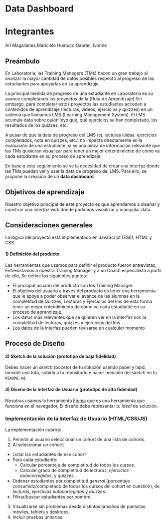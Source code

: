 # Data Dashboard
# Integrantes
Ari Magallanes,Maricielo 
Huatuco Gabriel, Ivonne


## Preámbulo
En Laboratoria,  las Training Managers (TMs) hacen un gran trabajo al analizar la
mayor cantidad de datos posibles respecto al progreso de las estudiantes para
apoyarlas en su aprendizaje.

La principal medida de progreso de una estudiante en Laboratoria es su avance
completando los proyectos de la [Ruta de Aprendizaje]
Sin embargo, para completar estos proyectos las estudiantes acceden a contenidos
de aprendizaje (lecturas, videos, ejercicios y quizzes) en un sistema que
llamamos LMS (Learning Management System). El LMS acumula data sobre quién
leyó qué, qué ejercicios se han completado, los resultados de los quizzes, etc.

A pesar de que la data de progreso del LMS (ej. lecturas leídas, ejercicios
 completados, nota en quizzes, etc.) no impacta directamente en la evaluación
 de una estudiante, sí es una pieza de información relevante que las TMs
 quisieran visualizar para tener un mejor entendimiento de cómo va cada
 estudiante en su proceso de aprendizaje.

En base a este seguimiento se ve la necesidad de crear una interfaz donde las TMs puedan
ver y  usar la data de progreso del LMS. Para ello, se propone la creación de un
**data dashboard**

## Objetivos de aprendizaje

Nuestro objetivo principal de este proyecto es que aprendamos a diseñar y construir una
_interfaz web_ donde podamos visualizar y manipular data.

## Consideraciones generales

La lógica del proyecto está implementado en JavaScript
(ES6), HTML y CSS.


#### 1) Definición del producto

Las herramientas que usamos para definir el producto fueron entrevistas, Entrevistamos a nuestra Training Manager y a un
Coach especialista a partir de ello, Se define los siguientes puntos:

* El principal usuario del producto son los Training Manager.
* El objetivo del usuario a traves del producto es tener una herramienta que le apoye a poder observar el avance de las
alumnas en la completitud de Quizzes, Lecturas y Ejercicios del lms de esta forma tener un mejor entendimiento de cómo va cada estudiante en su proceso de aprendizaje.
* Los datos más relevantes que se quieren ver en la interfaz son la completitud de lecturas, quizzes y ejercicios del lms
* Los datos de la interfaz pueden revisarse en cualquier momento


## Proceso de Diseño

#### 2) Sketch de la solución (prototipo de baja fidelidad)

Debes hacer un _sketch_ (boceto) de tu solución usando papel y lápiz, tomarle
una foto, subirla a tu repositorio y hacer mención del _sketch_ en tu `README.md`.

#### 3) Diseño de la Interfaz de Usuario (prototipo de alta fidelidad)

Nosotras usamos la herramienta [Figma](https://www.figma.com/) que  es una herramienta
que funciona en el navegador,
El diseño debe representar tu _ideal_ de solución.

### Implementación de la Interfaz de Usuario (HTML/CSS/JS)

La implementación cubrirá:

1. Permitir al usuario seleccionar un cohort de una lista de cohorts.
2. Al seleccionar un cohort:
  - Listar las estudiantes de ese cohort
  - Para cada estudiante:
    + Calcular porcentaje de completitud de todos los _cursos_.
    + Calcular grado de completitud de _lecturas_, _ejercicios autocorregidos_,
      y _quizzes_.
  - Ordenar estudiantes por completitud _general_ (porcentaje consumido/completado
    de todos los cursos del cohort en cuestión), de _lecturas_, _ejercicios
    autocorregidos_ y _quizzes_.
  - Filtrar/buscar estudiantes por nombre.
3. Visualizarse sin problemas desde distintos tamaños de pantallas: móviles,
  tablets y desktops.
4. Incluir pruebas unitarias.